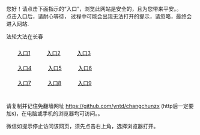 您好！请点击下面指示的“入口”，浏览此网站是安全的，且为您带来平安。。 <br/>
点击入口后，请耐心等待， 过程中可能会出现无法打开的提示，请忽略，最终会进入网站. </br>

法轮大法在长春<br/>
<div style="padding:10px"><a style="margin:20px" target="_blank" href="https://d3pkdwtt2d991p.cloudfront.net/2Qpsp?llgok" id="ccLink1" rel="nofollow">入口1</a> <a target="_blank" style="margin:20px" href="https://d1deli4ft5bh5h.cloudfront.net/2Qpsp?eugmremq" id="ccLink2" rel="nofollow">入口2</a> <a style="margin:20px" target="_blank" href="https://d2ny8bmsfc1zr9.cloudfront.net/2Qpsp?ikfkji" id="ccLink3" rel="nofollow">入口3</a></div>

<div style="padding:10px" ><a style="margin:20px" target="_blank" href="https://d3pkdwtt2d991p.cloudfront.net/2Qpsp?llgok" id="ccLink4" rel="nofollow">入口4</a> <a style="margin:20px" href="https://d1deli4ft5bh5h.cloudfront.net/2Qpsp?eugmremq" target="_blank" id="ccLink5" rel="nofollow">入口5</a> <a style="margin:20px" href="https://d2ny8bmsfc1zr9.cloudfront.net/2Qpsp?ikfkji" target="_blank" id="ccLink6" rel="nofollow">入口6</a></div>

<div style="padding:10px"><a style="margin:20px" target="_blank" href="https://d3pkdwtt2d991p.cloudfront.net/2Qpsp?llgok" id="ccLink7" rel="nofollow">入口7</a> <a style="margin:20px" href="https://d1deli4ft5bh5h.cloudfront.net/2Qpsp?eugmremq" target="_blank" id="ccLink8" rel="nofollow">入口8</a> <a style="margin:20px" target="_blank" href="https://d2ny8bmsfc1zr9.cloudfront.net/2Qpsp?ikfkji" id="ccLink9" rel="nofollow">入口9</a></div>

<br/>



请复制并记住免翻墙网址 https://github.com/yntd/changchunzx (http后一定要加s)，在电脑或手机的浏览器均可访问。。<br/>

微信如提示停止访问该网页，须先点击右上角，选择浏览器打开。
